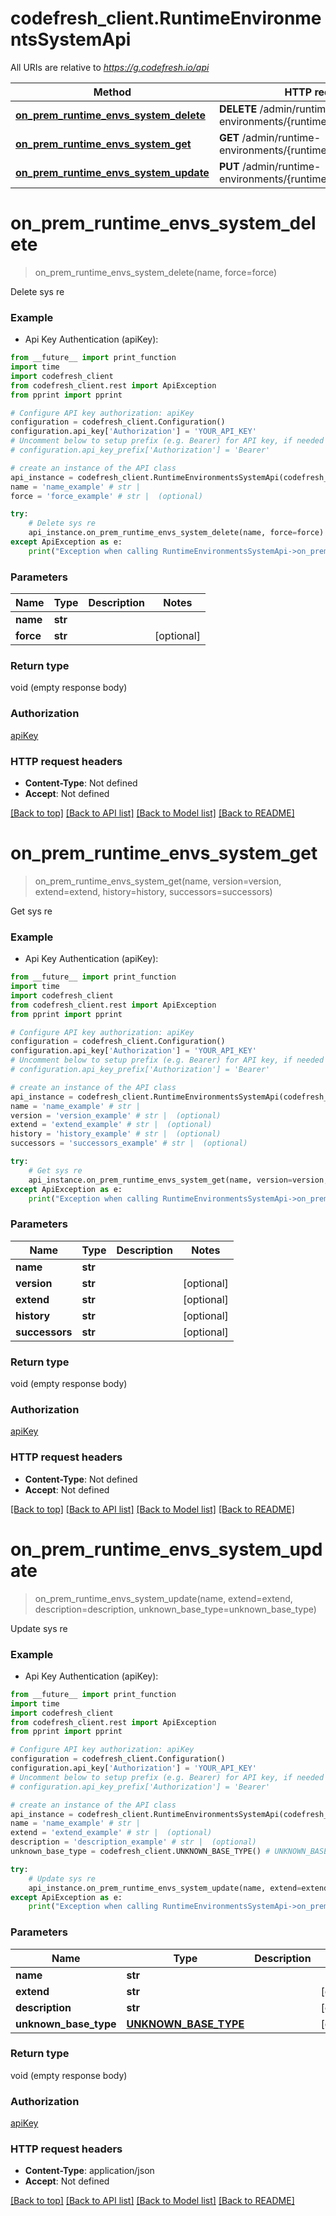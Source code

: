 # codefresh_client.RuntimeEnvironmentsSystemApi

All URIs are relative to *https://g.codefresh.io/api*

Method | HTTP request | Description
------------- | ------------- | -------------
[**on_prem_runtime_envs_system_delete**](RuntimeEnvironmentsSystemApi.md#on_prem_runtime_envs_system_delete) | **DELETE** /admin/runtime-environments/{runtimeEnvironmentName} | Delete sys re
[**on_prem_runtime_envs_system_get**](RuntimeEnvironmentsSystemApi.md#on_prem_runtime_envs_system_get) | **GET** /admin/runtime-environments/{runtimeEnvironmentName} | Get sys re
[**on_prem_runtime_envs_system_update**](RuntimeEnvironmentsSystemApi.md#on_prem_runtime_envs_system_update) | **PUT** /admin/runtime-environments/{runtimeEnvironmentName} | Update sys re


# **on_prem_runtime_envs_system_delete**
> on_prem_runtime_envs_system_delete(name, force=force)

Delete sys re

### Example

* Api Key Authentication (apiKey): 
```python
from __future__ import print_function
import time
import codefresh_client
from codefresh_client.rest import ApiException
from pprint import pprint

# Configure API key authorization: apiKey
configuration = codefresh_client.Configuration()
configuration.api_key['Authorization'] = 'YOUR_API_KEY'
# Uncomment below to setup prefix (e.g. Bearer) for API key, if needed
# configuration.api_key_prefix['Authorization'] = 'Bearer'

# create an instance of the API class
api_instance = codefresh_client.RuntimeEnvironmentsSystemApi(codefresh_client.ApiClient(configuration))
name = 'name_example' # str | 
force = 'force_example' # str |  (optional)

try:
    # Delete sys re
    api_instance.on_prem_runtime_envs_system_delete(name, force=force)
except ApiException as e:
    print("Exception when calling RuntimeEnvironmentsSystemApi->on_prem_runtime_envs_system_delete: %s\n" % e)
```

### Parameters

Name | Type | Description  | Notes
------------- | ------------- | ------------- | -------------
 **name** | **str**|  | 
 **force** | **str**|  | [optional] 

### Return type

void (empty response body)

### Authorization

[apiKey](../README.md#apiKey)

### HTTP request headers

 - **Content-Type**: Not defined
 - **Accept**: Not defined

[[Back to top]](#) [[Back to API list]](../README.md#documentation-for-api-endpoints) [[Back to Model list]](../README.md#documentation-for-models) [[Back to README]](../README.md)

# **on_prem_runtime_envs_system_get**
> on_prem_runtime_envs_system_get(name, version=version, extend=extend, history=history, successors=successors)

Get sys re

### Example

* Api Key Authentication (apiKey): 
```python
from __future__ import print_function
import time
import codefresh_client
from codefresh_client.rest import ApiException
from pprint import pprint

# Configure API key authorization: apiKey
configuration = codefresh_client.Configuration()
configuration.api_key['Authorization'] = 'YOUR_API_KEY'
# Uncomment below to setup prefix (e.g. Bearer) for API key, if needed
# configuration.api_key_prefix['Authorization'] = 'Bearer'

# create an instance of the API class
api_instance = codefresh_client.RuntimeEnvironmentsSystemApi(codefresh_client.ApiClient(configuration))
name = 'name_example' # str | 
version = 'version_example' # str |  (optional)
extend = 'extend_example' # str |  (optional)
history = 'history_example' # str |  (optional)
successors = 'successors_example' # str |  (optional)

try:
    # Get sys re
    api_instance.on_prem_runtime_envs_system_get(name, version=version, extend=extend, history=history, successors=successors)
except ApiException as e:
    print("Exception when calling RuntimeEnvironmentsSystemApi->on_prem_runtime_envs_system_get: %s\n" % e)
```

### Parameters

Name | Type | Description  | Notes
------------- | ------------- | ------------- | -------------
 **name** | **str**|  | 
 **version** | **str**|  | [optional] 
 **extend** | **str**|  | [optional] 
 **history** | **str**|  | [optional] 
 **successors** | **str**|  | [optional] 

### Return type

void (empty response body)

### Authorization

[apiKey](../README.md#apiKey)

### HTTP request headers

 - **Content-Type**: Not defined
 - **Accept**: Not defined

[[Back to top]](#) [[Back to API list]](../README.md#documentation-for-api-endpoints) [[Back to Model list]](../README.md#documentation-for-models) [[Back to README]](../README.md)

# **on_prem_runtime_envs_system_update**
> on_prem_runtime_envs_system_update(name, extend=extend, description=description, unknown_base_type=unknown_base_type)

Update sys re

### Example

* Api Key Authentication (apiKey): 
```python
from __future__ import print_function
import time
import codefresh_client
from codefresh_client.rest import ApiException
from pprint import pprint

# Configure API key authorization: apiKey
configuration = codefresh_client.Configuration()
configuration.api_key['Authorization'] = 'YOUR_API_KEY'
# Uncomment below to setup prefix (e.g. Bearer) for API key, if needed
# configuration.api_key_prefix['Authorization'] = 'Bearer'

# create an instance of the API class
api_instance = codefresh_client.RuntimeEnvironmentsSystemApi(codefresh_client.ApiClient(configuration))
name = 'name_example' # str | 
extend = 'extend_example' # str |  (optional)
description = 'description_example' # str |  (optional)
unknown_base_type = codefresh_client.UNKNOWN_BASE_TYPE() # UNKNOWN_BASE_TYPE |  (optional)

try:
    # Update sys re
    api_instance.on_prem_runtime_envs_system_update(name, extend=extend, description=description, unknown_base_type=unknown_base_type)
except ApiException as e:
    print("Exception when calling RuntimeEnvironmentsSystemApi->on_prem_runtime_envs_system_update: %s\n" % e)
```

### Parameters

Name | Type | Description  | Notes
------------- | ------------- | ------------- | -------------
 **name** | **str**|  | 
 **extend** | **str**|  | [optional] 
 **description** | **str**|  | [optional] 
 **unknown_base_type** | [**UNKNOWN_BASE_TYPE**](UNKNOWN_BASE_TYPE.md)|  | [optional] 

### Return type

void (empty response body)

### Authorization

[apiKey](../README.md#apiKey)

### HTTP request headers

 - **Content-Type**: application/json
 - **Accept**: Not defined

[[Back to top]](#) [[Back to API list]](../README.md#documentation-for-api-endpoints) [[Back to Model list]](../README.md#documentation-for-models) [[Back to README]](../README.md)

